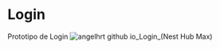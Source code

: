 # Login

Prototipo de Login
![angelhrt github io_Login_(Nest Hub Max)](https://github.com/AngelHrt/Login/assets/163217262/15a984d3-35d3-45ff-814f-bc503d1b9ab3)
